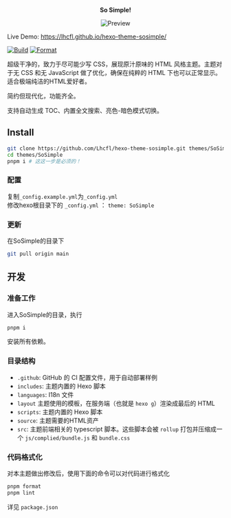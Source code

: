 <div style="text-align: center">

**So Simple!**

![Preview](https://i.ibb.co/0qfvTnN/image.png)

</div>

Live Demo: https://lhcfl.github.io/hexo-theme-sosimple/

[![Build](https://github.com/Lhcfl/hexo-theme-sosimple/actions/workflows/test_and_build.yml/badge.svg)](https://github.com/Lhcfl/hexo-theme-sosimple/actions/workflows/test_and_build.yml) [![Format](https://github.com/Lhcfl/hexo-theme-sosimple/actions/workflows/format_test.yml/badge.svg)](https://github.com/Lhcfl/hexo-theme-sosimple/actions/workflows/format_test.yml)

超级干净的，致力于尽可能少写 CSS，展现原汁原味的 HTML 风格主题。主题对于无 CSS 和无 JavaScript 做了优化，确保在纯粹的 HTML 下也可以正常显示。适合极端纯洁的HTML爱好者。

简约但现代化，功能齐全。

支持自动生成 TOC、内置全文搜索、亮色-暗色模式切换。

## Install

```bash
git clone https://github.com/Lhcfl/hexo-theme-sosimple.git themes/SoSimple
cd themes/SoSimple
pnpm i # 这这一步是必须的！
```

### 配置

复制`_config.example.yml`为`_config.yml`  
修改hexo根目录下的 `_config.yml` ： `theme: SoSimple`

### 更新

在SoSimple的目录下

```bash
git pull origin main
```

## 开发

### 准备工作

进入SoSimple的目录，执行

```bash
pnpm i
```

安装所有依赖。

### 目录结构

- `.github`: GitHub 的 CI 配置文件，用于自动部署样例
- `includes`: 主题内置的 Hexo 脚本
- `languages`: I18n 文件
- `layout` 主题使用的模板，在服务端（也就是 `hexo g`）渲染成最后的 HTML
- `scripts`: 主题内置的 Hexo 脚本
- `source`: 主题需要的HTML资产
- `src`: 主题前端相关的 typescript 脚本。这些脚本会被 `rollup` 打包并压缩成一个 `js/complied/bundle.js` 和 `bundle.css`

### 代码格式化

对本主题做出修改后，使用下面的命令可以对代码进行格式化

```bash
pnpm format
pnpm lint
```

详见 `package.json`
